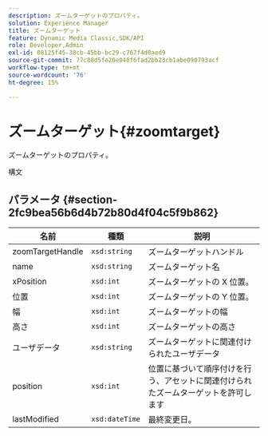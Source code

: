```yaml
---
description: ズームターゲットのプロパティ。
solution: Experience Manager
title: ズームターゲット
feature: Dynamic Media Classic,SDK/API
role: Developer,Admin
exl-id: 08125f45-38cb-45bb-bc29-c767f4d0aed9
source-git-commit: 77c88d5fe20e048f6fad2bb23cb1abe090793acf
workflow-type: tm+mt
source-wordcount: '76'
ht-degree: 15%

---
```


# ズームターゲット{#zoomtarget}

ズームターゲットのプロパティ。

構文

## パラメータ {#section-2fc9bea56b6d4b72b80d4f04c5f9b862}

| 名前 | 種類 | 説明 |
|---|---|---|
| zoomTargetHandle | `xsd:string` | ズームターゲットハンドル |
| name | `xsd:string` | ズームターゲット名 |
| xPosition | `xsd:int` | ズームターゲットの X 位置。 |
| 位置 | `xsd:int` | ズームターゲットの Y 位置。 |
| 幅 | `xsd:int` | ズームターゲットの幅 |
| 高さ | `xsd:int` | ズームターゲットの高さ |
| ユーザデータ | `xsd:string` | ズームターゲットに関連付けられたユーザデータ |
| position | `xsd:int` | 位置に基づいて順序付けを行う、アセットに関連付けられたズームターゲットを許可します |
| lastModified | `xsd:dateTime` | 最終変更日。 |
